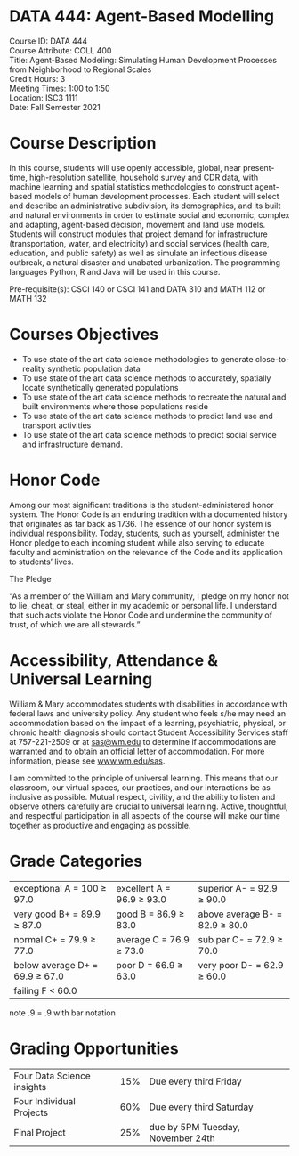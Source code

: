 # DATA 444: Agent-Based Modelling

Course ID: DATA 444   
Course Attribute: COLL 400  
Title: Agent-Based Modeling: Simulating Human Development Processes from Neighborhood to Regional Scales  
Credit Hours: 3  
Meeting Times: 1:00 to 1:50  
Location: ISC3 1111  
Date: Fall Semester 2021

# Course Description

In this course, students will use openly accessible, global, near present-time, high-resolution satellite, household survey and CDR data, with machine learning and spatial statistics methodologies to construct agent-based models of human development processes. Each student will select and describe an administrative subdivision, its demographics, and its built and natural environments in order to estimate social and economic, complex and adapting, agent-based decision, movement and land use models. Students will construct modules that project demand for infrastructure (transportation, water, and electricity) and social services (health care, education, and public safety) as well as simulate an infectious disease outbreak, a natural disaster and unabated urbanization. The programming languages Python, R and Java will be used in this course.

Pre-requisite(s): CSCI 140 or CSCI 141 and DATA 310 and MATH 112 or MATH 132

# Courses Objectives

- To use state of the art data science methodologies to generate close-to-reality synthetic population data
- To use state of the art data science methods to accurately, spatially locate synthetically generated populations
- To use state of the art data science methods to recreate the natural and built environments where those populations reside
- To use state of the art data science methods to predict land use and transport activities
- To use state of the art data science methods to predict social service and infrastructure demand.

# Honor Code
Among our most significant traditions is the student-administered honor system. The Honor Code is an enduring tradition with a documented history that originates as far back as 1736. The essence of our honor system is individual responsibility. Today, students, such as yourself, administer the Honor pledge to each incoming student while also serving to educate faculty and administration on the relevance of the Code and its application to students’ lives.

The Pledge

“As a member of the William and Mary community, I pledge on my honor not to lie, cheat, or steal, either in my academic or personal life. I understand that such acts violate the Honor Code and undermine the community of trust, of which we are all stewards.”

# Accessibility, Attendance & Universal Learning
William & Mary accommodates students with disabilities in accordance with federal laws and university policy. Any student who feels s/he may need an accommodation based on the impact of a learning, psychiatric, physical, or chronic health diagnosis should contact Student Accessibility Services staff at 757-221-2509 or at sas@wm.edu to determine if accommodations are warranted and to obtain an official letter of accommodation. For more information, please see www.wm.edu/sas.

I am committed to the principle of universal learning. This means that our classroom, our virtual spaces, our practices, and our interactions be as inclusive as possible. Mutual respect, civility, and the ability to listen and observe others carefully are crucial to universal learning. Active, thoughtful, and respectful participation in all aspects of the course will make our time together as productive and engaging as possible.

# Grade Categories

|    |    |    |
| --- | --- | --- |
| exceptional A = 100 ≥ 97.0 |  excellent A = 96.9 ≥ 93.0 |  superior A- = 92.9 ≥ 90.0 |
| very good B+ = 89.9 ≥ 87.0 |  good B = 86.9 ≥ 83.0 |  above average B- = 82.9 ≥ 80.0 |
| normal C+ = 79.9 ≥ 77.0 |  average C = 76.9 ≥ 73.0 |  sub par C- = 72.9 ≥ 70.0 |
| below average D+ = 69.9 ≥ 67.0 |  poor D = 66.9 ≥ 63.0 |  very poor D- = 62.9 ≥ 60.0 |
| failing F < 60.0 |

note .9 = .9 with bar notation

# Grading Opportunities

|    |    |    |
| --- | --- | --- |
| Four Data Science insights | 15% | Due every third Friday |
| Four Individual Projects | 60% | Due every third Saturday |
| Final Project | 25% | due by 5PM Tuesday, November 24th |